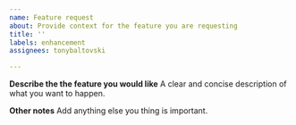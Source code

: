 ```yaml
---
name: Feature request
about: Provide context for the feature you are requesting
title: ''
labels: enhancement
assignees: tonybaltovski

---
```


**Describe the the feature you would like**
A clear and concise description of what you want to happen.

**Other notes**
Add anything else you thing is important.
